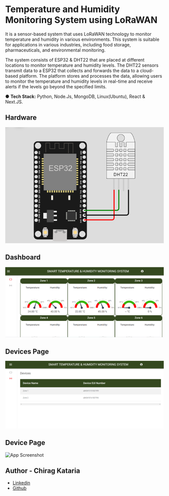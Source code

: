 
#  Temperature and Humidity Monitoring System using LoRaWAN

It is a sensor-based system that uses LoRaWAN technology to monitor temperature and humidity in various environments. This system is suitable for applications in various industries, including food storage, pharmaceuticals, and environmental monitoring.

The system consists of ESP32 & DHT22 that are placed at different locations to monitor temperature and humidity levels. The DHT22 sensors transmit data to a ESP32 that collects and forwards the data to a cloud-based platform. The platform stores and processes the data, allowing users to monitor the temperature and humidity levels in real-time and receive alerts if the levels go beyond the specified limits.

● <b>Tech Stack:</b> 
Python, Node.Js, MongoDB, Linux(Ubuntu), React & Next.JS.

## Hardware

![App Screenshot](./1.png)

## Dashboard

![App Screenshot](./2.png)

## Devices Page

![App Screenshot](./3.png)

## Device Page

![App Screenshot](./4.png)

## Author - Chirag Kataria

- [Linkedin](https://www.linkedin.com/in/chirag-kataria-59b37b261/)
- [Github](https://github.com/chiragkataria0510)

